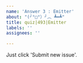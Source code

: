 ```yaml
---
name: 'Answer 3 : Emitter'
about: "(╯°□°）╯︵ ┻━┻"
title: quiz|493|Emitter
labels: ''
assignees: ''

---
```


Just click 'Submit new issue'.
